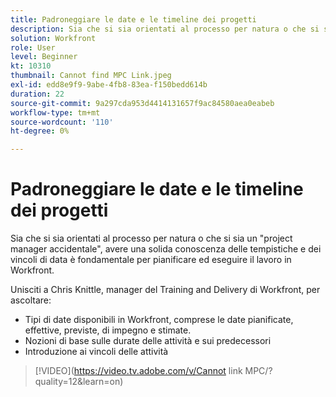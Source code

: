 ```yaml
---
title: Padroneggiare le date e le timeline dei progetti
description: Sia che si sia orientati al processo per natura o che si sia un "project manager accidentale", avere una solida conoscenza delle tempistiche e dei vincoli di data è fondamentale per pianificare ed eseguire il lavoro in Workfront.
solution: Workfront
role: User
level: Beginner
kt: 10310
thumbnail: Cannot find MPC Link.jpeg
exl-id: edd8e9f9-9abe-4fb8-83ea-f150bedd614b
duration: 22
source-git-commit: 9a297cda953d4414131657f9ac84580aea0eabeb
workflow-type: tm+mt
source-wordcount: '110'
ht-degree: 0%

---
```


# Padroneggiare le date e le timeline dei progetti

Sia che si sia orientati al processo per natura o che si sia un &quot;project manager accidentale&quot;, avere una solida conoscenza delle tempistiche e dei vincoli di data è fondamentale per pianificare ed eseguire il lavoro in Workfront.

Unisciti a Chris Knittle, manager del Training and Delivery di Workfront, per ascoltare:

* Tipi di date disponibili in Workfront, comprese le date pianificate, effettive, previste, di impegno e stimate.
* Nozioni di base sulle durate delle attività e sui predecessori
* Introduzione ai vincoli delle attività

>[!VIDEO](https://video.tv.adobe.com/v/Cannot link MPC/?quality=12&amp;learn=on)
